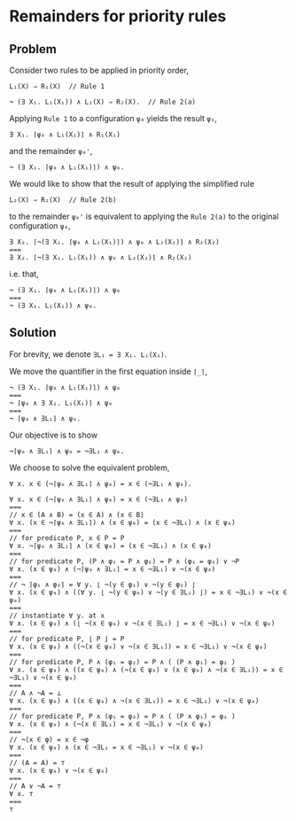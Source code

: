 # Remainders for priority rules

## Problem

Consider two rules to be applied in priority order,

```
L₁(X) ⇒ R₁(X)  // Rule 1

¬ (∃ X₁. L₁(X₁)) ∧ L₂(X) ⇒ R₂(X).  // Rule 2(a)
```

Applying `Rule 1` to a configuration `ψ₀` yields the result `ψ₁`,

```
∃ X₁. ⌈ψ₀ ∧ L₁(X₁)⌉ ∧ R₁(X₁)
```

and the remainder `ψ₀'`,

```
¬ (∃ X₁. ⌈ψ₀ ∧ L₁(X₁)⌉) ∧ ψ₀.
```

We would like to show that the result of applying the simplified rule

```
L₂(X) ⇒ R₂(X)  // Rule 2(b)
```

to the remainder `ψ₀'` is equivalent to applying the `Rule 2(a)` to the original configuration `ψ₀`,

```
∃ X₂. ⌈¬(∃ X₁. ⌈ψ₀ ∧ L₁(X₁)⌉) ∧ ψ₀ ∧ L₂(X₂)⌉ ∧ R₂(X₂)
===
∃ X₂. ⌈¬(∃ X₁. L₁(X₁)) ∧ ψ₀ ∧ L₂(X₂)⌉ ∧ R₂(X₂)
```

i.e. that,

```
¬ (∃ X₁. ⌈ψ₀ ∧ L₁(X₁)⌉) ∧ ψ₀
===
¬ (∃ X₁. L₁(X₁)) ∧ ψ₀.
```

## Solution

For brevity, we denote `∃L₁ = ∃ X₁. L₁(X₁)`.

We move the quantifier in the first equation inside `⌈_⌉`,

```
¬ (∃ X₁. ⌈ψ₀ ∧ L₁(X₁)⌉) ∧ ψ₀
===
¬ ⌈ψ₀ ∧ ∃ X₁. L₁(X₁)⌉ ∧ ψ₀
===
¬ ⌈ψ₀ ∧ ∃L₁⌉ ∧ ψ₀.
```

Our objective is to show

```
¬⌈ψ₀ ∧ ∃L₁⌉ ∧ ψ₀ = ¬∃L₁ ∧ ψ₀.
```

We choose to solve the equivalent problem,

```
∀ x. x ∈ (¬⌈ψ₀ ∧ ∃L₁⌉ ∧ ψ₀) = x ∈ (¬∃L₁ ∧ ψ₀).
```

```
∀ x. x ∈ (¬⌈ψ₀ ∧ ∃L₁⌉ ∧ ψ₀) = x ∈ (¬∃L₁ ∧ ψ₀)
===
// x ∈ (A ∧ B) = (x ∈ A) ∧ (x ∈ B)
∀ x. (x ∈ ¬⌈ψ₀ ∧ ∃L₁⌉) ∧ (x ∈ ψ₀) = (x ∈ ¬∃L₁) ∧ (x ∈ ψ₀)
===
// for predicate P, x ∈ P = P
∀ x. ¬⌈ψ₀ ∧ ∃L₁⌉ ∧ (x ∈ ψ₀) = (x ∈ ¬∃L₁) ∧ (x ∈ ψ₀)
===
// for predicate P, (P ∧ φ₁ = P ∧ φ₂) = P ∧ (φ₁ = φ₂) ∨ ¬P
∀ x. (x ∈ ψ₀) ∧ (¬⌈ψ₀ ∧ ∃L₁⌉ = x ∈ ¬∃L₁) ∨ ¬(x ∈ ψ₀)
===
// ¬ ⌈φ₁ ∧ φ₂⌉ = ∀ y. ⌊ ¬(y ∈ φ₁) ∨ ¬(y ∈ φ₂) ⌋
∀ x. (x ∈ ψ₀) ∧ ((∀ y. ⌊ ¬(y ∈ ψ₀) ∨ ¬(y ∈ ∃L₁) ⌋) = x ∈ ¬∃L₁) ∨ ¬(x ∈ ψ₀)
===
// instantiate ∀ y. at x
∀ x. (x ∈ ψ₀) ∧ (⌊ ¬(x ∈ ψ₀) ∨ ¬(x ∈ ∃L₁) ⌋ = x ∈ ¬∃L₁) ∨ ¬(x ∈ ψ₀)
===
// for predicate P, ⌊ P ⌋ = P
∀ x. (x ∈ ψ₀) ∧ ((¬(x ∈ ψ₀) ∨ ¬(x ∈ ∃L₁)) = x ∈ ¬∃L₁) ∨ ¬(x ∈ ψ₀)
===
// for predicate P, P ∧ (φ₁ = φ₂) = P ∧ ( (P ∧ φ₁) = φ₂ )
∀ x. (x ∈ ψ₀) ∧ ((x ∈ ψ₀) ∧ (¬(x ∈ ψ₀) ∨ (x ∈ ψ₀) ∧ ¬(x ∈ ∃L₁)) = x ∈ ¬∃L₁) ∨ ¬(x ∈ ψ₀)
===
// A ∧ ¬A = ⊥
∀ x. (x ∈ ψ₀) ∧ ((x ∈ ψ₀) ∧ ¬(x ∈ ∃L₁)) = x ∈ ¬∃L₁) ∨ ¬(x ∈ ψ₀)
===
// for predicate P, P ∧ (φ₁ = φ₂) = P ∧ ( (P ∧ φ₁) = φ₂ )
∀ x. (x ∈ ψ₀) ∧ (¬(x ∈ ∃L₁) = x ∈ ¬∃L₁) ∨ ¬(x ∈ ψ₀)
===
// ¬(x ∈ φ) = x ∈ ¬φ
∀ x. (x ∈ ψ₀) ∧ (x ∈ ¬∃L₁ = x ∈ ¬∃L₁) ∨ ¬(x ∈ ψ₀)
===
// (A = A) = ⊤
∀ x. (x ∈ ψ₀) ∨ ¬(x ∈ ψ₀)
===
// A ∨ ¬A = ⊤
∀ x. ⊤
===
⊤
```
